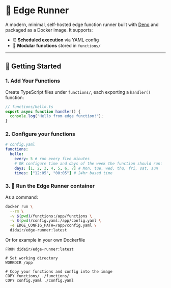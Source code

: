 # 🦕 Edge Runner

A modern, minimal, self-hosted edge function runner built with [Deno](https://deno.com) and packaged as a Docker image. It supports:

- ⏰ **Scheduled execution** via YAML config
- 🧩 **Modular functions** stored in `functions/`

---

## 🚀 Getting Started

### 1. Add Your Functions

Create TypeScript files under `functions/`, each exporting a `handler()` function:

```ts
// functions/hello.ts
export async function handler() {
  console.log("Hello from edge function!");
}
```

### 2. Configure your functions
```yaml
# config.yaml
functions:
  hello:
    every: 5 # run every five minutes
    # OR configure time and days of the week the function should run:
    days: [1, 2, 3, 4, 5, 6, 7] # Mon, tue, wed, thu, fri, sat, sun
    times: ["12:05", "00:05"] # 24hr based time

```

### 3. 🐳 Run the Edge Runner container

As a command:

```bash
docker run \
  --rm \
  -v $(pwd)/functions:/app/functions \
  -v $(pwd)/config.yaml:/app/config.yaml \
  -e EDGE_CONFIG_PATH=/app/config.yaml \
  didair/edge-runner:latest
```

Or for example in your own Dockerfile
```docker
FROM didair/edge-runner:latest

# Set working directory
WORKDIR /app

# Copy your functions and config into the image
COPY functions/ ./functions/
COPY config.yaml ./config.yaml
```
